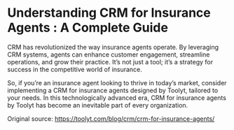 # Understanding CRM for Insurance Agents : A Complete Guide
CRM has revolutionized the way insurance agents operate. By leveraging CRM systems, agents can enhance customer engagement, streamline operations, and grow their practice. It’s not just a tool; it’s a strategy for success in the competitive world of insurance.

So, if you’re an insurance agent looking to thrive in today’s market, consider implementing a CRM for insurance agents designed by Toolyt, tailored to your needs. In this technologically advanced era, CRM for insurance agents by Toolyt has become an inevitable part of every organization.

Original source: https://toolyt.com/blog/crm/crm-for-insurance-agents/
